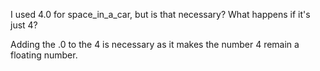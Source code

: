 I used 4.0 for space_in_a_car, but is that necessary? What happens if it's just 4?

Adding the .0 to the 4 is necessary as it makes the number 4 remain a floating number. 

